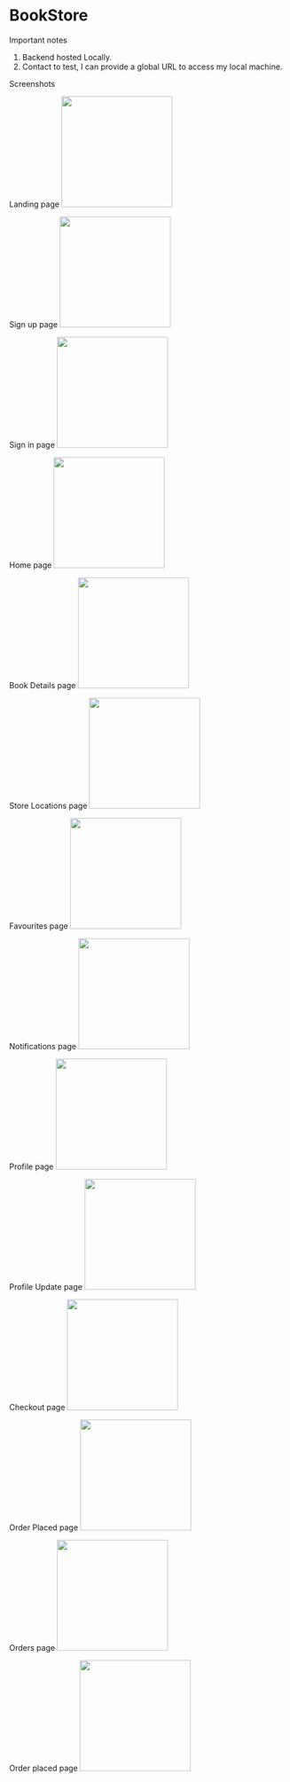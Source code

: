 # BookStore

Important notes

1. Backend hosted Locally.
2. Contact to test, I can provide a global URL to access my local machine.


Screenshots

Landing page
<img src='/Screenshots/landing.png' width='200'>

Sign up page
<img src='/Screenshots/signup.png' width='200'>

Sign in page
<img src='/Screenshots/signin.png' width='200'>

Home page
<img src='/Screenshots/Home.png' width='200'>

Book Details page
<img src='/Screenshots/bookDetails.png' width='200'>

Store Locations page
<img src='/Screenshots/storeLocations.png' width='200'>

Favourites page
<img src='/Screenshots/facourites.png' width='200'>

Notifications page
<img src='/Screenshots/notifications.png' width='200'>

Profile page
<img src='/Screenshots/profile.png' width='200'>

Profile Update page
<img src='/Screenshots/profileUpdate.png' width='200'>

Checkout page
<img src='/Screenshots/checkout.png' width='200'>

Order Placed page
<img src='/Screenshots/orderPlaced.png' width='200'>

Orders page
<img src='/Screenshots/orders.png' width='200'>

Order placed page
<img src='/Screenshots/success.png' width='200'>